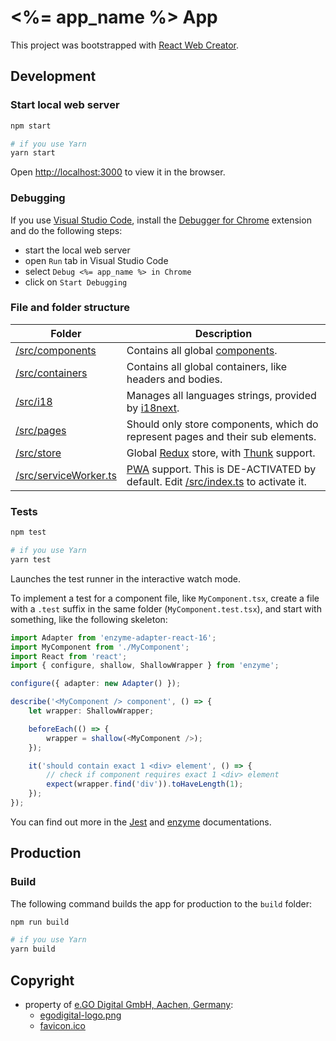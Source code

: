 # <%= app_name %> App

This project was bootstrapped with [React Web Creator](https://github.com/egodigital/create-react-app).

## Development

### Start local web server

```bash
npm start

# if you use Yarn
yarn start
```

Open [http://localhost:3000](http://localhost:3000) to view it in the browser.

### Debugging

If you use [Visual Studio Code](https://code.visualstudio.com/), install the [Debugger for Chrome](https://marketplace.visualstudio.com/items?itemName=msjsdiag.debugger-for-chrome) extension and do the following steps:

* start the local web server
* open `Run` tab in Visual Studio Code
* select `Debug <%= app_name %> in Chrome`
* click on `Start Debugging`

### File and folder structure

| Folder | Description |
|--------|-------------|
| [/src/components](./src/components) | Contains all global [components](https://reactjs.org/docs/components-and-props.html). |
| [/src/containers](./src/containers) | Contains all global containers, like headers and bodies. |
| [/src/i18](./src/i18) | Manages all languages strings, provided by [i18next](https://react.i18next.com/). |
| [/src/pages](./src/pages) | Should only store components, which do represent pages and their sub elements. |
| [/src/store](./src/store) | Global [Redux](https://redux.js.org/basics/usage-with-react) store, with [Thunk](https://github.com/reduxjs/redux-thunk) support. |
| [/src/serviceWorker.ts](./src/serviceWorker.ts) | [PWA](https://en.wikipedia.org/wiki/Progressive_web_application) support. This is DE-ACTIVATED by default. Edit [/src/index.ts](./src/index.ts) to activate it. |

### Tests

```bash
npm test

# if you use Yarn
yarn test
```

Launches the test runner in the interactive watch mode.

To implement a test for a component file, like `MyComponent.tsx`, create a file with a `.test` suffix in the same folder (`MyComponent.test.tsx`), and start with something, like the following skeleton:

```typescript
import Adapter from 'enzyme-adapter-react-16';
import MyComponent from './MyComponent';
import React from 'react';
import { configure, shallow, ShallowWrapper } from 'enzyme';

configure({ adapter: new Adapter() });

describe('<MyComponent /> component', () => {
    let wrapper: ShallowWrapper;

    beforeEach(() => {
        wrapper = shallow(<MyComponent />);
    });

    it('should contain exact 1 <div> element', () => {
        // check if component requires exact 1 <div> element
        expect(wrapper.find('div')).toHaveLength(1);
    });
});
```

You can find out more in the [Jest](https://jestjs.io/docs/en/getting-started) and [enzyme](https://enzymejs.github.io/enzyme/docs/installation/react-16.html) documentations.

## Production

### Build

The following command builds the app for production to the `build` folder:

```bash
npm run build

# if you use Yarn
yarn build
```

## Copyright

* property of [e.GO Digital GmbH, Aachen, Germany](https://e-go-digital.com):
  * [egodigital-logo.png](./src/assets/egodigital-logo.png)
  * [favicon.ico](./public/favicon.ico)

